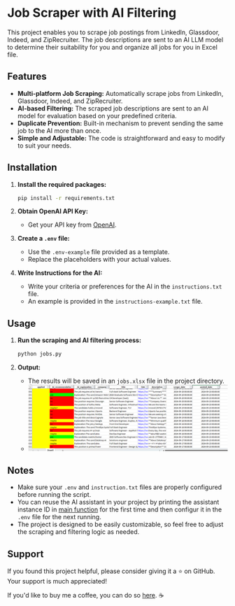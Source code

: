 # Job Scraper with AI Filtering

This project enables you to scrape job postings from LinkedIn, Glassdoor, Indeed, and ZipRecruiter. The job descriptions are sent to an AI LLM model to determine their suitability for you and organize all jobs for you in Excel file.

## Features

- **Multi-platform Job Scraping:** Automatically scrape jobs from LinkedIn, Glassdoor, Indeed, and ZipRecruiter.
- **AI-based Filtering:** The scraped job descriptions are sent to an AI model for evaluation based on your predefined criteria.
- **Duplicate Prevention:** Built-in mechanism to prevent sending the same job to the AI more than once.
- **Simple and Adjustable:** The code is straightforward and easy to modify to suit your needs.

## Installation

1. **Install the required packages:**
    ```bash
    pip install -r requirements.txt
    ```
   
2. **Obtain OpenAI API Key:**
    - Get your API key from [OpenAI](https://platform.openai.com/account/api-keys).

3. **Create a `.env` file:**
    - Use the `.env-example` file provided as a template.
    - Replace the placeholders with your actual values.

4. **Write Instructions for the AI:**
    - Write your criteria or preferences for the AI in the `instructions.txt` file.
    - An example is provided in the `instructions-example.txt` file.

## Usage

1. **Run the scraping and AI filtering process:**
    ```bash
    python jobs.py
    ```

2. **Output:**
    - The results will be saved in an `jobs.xlsx` file in the project directory.
    - ![img.png](img.png)

## Notes

- Make sure your `.env` and `instruction.txt` files are properly configured before running the script.
- You can reuse the AI assistant in your project by printing the assistant instance ID in [main function](https://github.com/elchananvol/AIJobScraper/blob/d151e1492b591b4e73579ebe1dcb74f452e8dc08/jobs.py#L131) for the first time and then configur it in the `.env` file for the next running.
- The project is designed to be easily customizable, so feel free to adjust the scraping and filtering logic as needed.

## Support

If you found this project helpful, please consider giving it a ⭐ on GitHub. Your support is much appreciated!

If you'd like to buy me a coffee, you can do so [here](https://ko-fi.com/C0C2125R0E). ☕